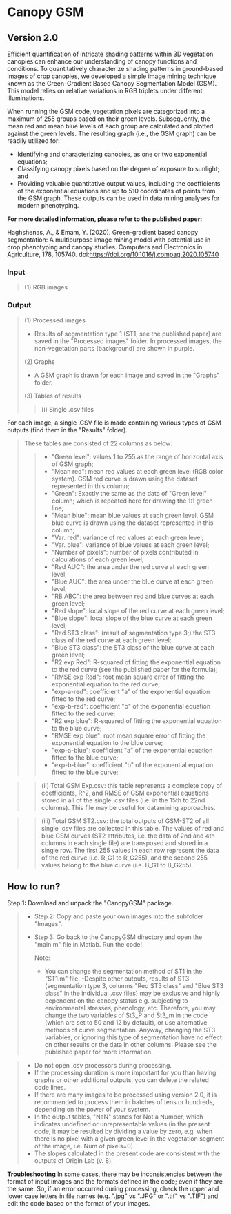 # Canopy GSM
## Version 2.0
Efficient quantification of intricate shading patterns within 3D vegetation canopies can enhance our understanding of canopy functions and conditions. To quantitatively characterize shading patterns in ground-based images of crop canopies, we developed a simple image mining technique known as the Green-Gradient Based Canopy Segmentation Model (GSM). This model relies on relative variations in RGB triplets under different illuminations.

When running the GSM code, vegetation pixels are categorized into a maximum of 255 groups based on their green levels. Subsequently, the mean red and mean blue levels of each group are calculated and plotted against the green levels. The resulting graph (i.e., the GSM graph) can be readily utilized for:

- Identifying and characterizing canopies, as one or two exponential equations;   
- Classifying canopy pixels based on the degree of exposure to sunlight; and   
- Providing valuable quantitative output values, including the coefficients of the exponential equations and up to 510 coordinates of points from the GSM graph. These outputs can be used in data mining analyses for modern phenotyping.   

**For more detailed information, please refer to the published paper:**   

Haghshenas, A., & Emam, Y. (2020). Green-gradient based canopy segmentation: A multipurpose image mining model with potential use in crop phenotyping and canopy studies. Computers and Electronics in Agriculture, 178, 105740. doi:https://doi.org/10.1016/j.compag.2020.105740  




### Input
>
>  (1) RGB images        
>                              
 
### Output
>
>(1) Processed images
>  - Results of segmentation type 1 (ST1, see the published paper) are saved in the "Processed images" folder. In processed images, the non-vegetation parts (background) are shown in purple.
>
>(2) Graphs
>   - A GSM graph is drawn for each image and saved in the "Graphs" folder.
>
>(3) Tables of results
>> (i) Single .csv files
>>   
For each image, a single .CSV file is made containing various types of GSM outputs (find them in the "Results" folder).
>    These tables are consisted of 22 columns as below: 
>>- "Green level": values 1 to 255 as the range of horizontal axis of GSM graph;
 >>- "Mean red": mean red values at each green level (RGB color system). GSM red curve is drawn using the dataset represented in this column;
 >>- "Green": Exactly the same as the data of "Green level" column; which is repeated here for drawing the 1:1 green line;
 >>- "Mean blue": mean blue values at each green level. GSM blue curve is drawn using the dataset represented in this column;
 >>- "Var. red": variance of red values at each green level;
 >>- "Var. blue": variance of blue values at each green level;
 >>- "Number of pixels": number of pixels contributed in calculations of each green level;
 >>- "Red AUC": the area under the red curve at each green level;
 >>- "Blue AUC": the area under the blue curve at each green level;
 >>- "RB ABC": the area between red and blue curves at each green level;
 >>- "Red slope": local slope of the red curve at each green level;
 >>- "Blue slope": local slope of the blue curve at each green level;
 >>- "Red ST3 class": (result of segmentation type 3;) the ST3 class of the red curve at each green level;
  >>- "Blue ST3 class": the ST3 class of the blue curve at each green level;
  >>- "R2 exp Red": R-squared of fitting the exponential equation to the red curve (see the published paper for the formula);
  >>- "RMSE exp Red": root mean square error of fitting the exponential equation to the red curve;
  >>- "exp-a-red": coefficient "a" of the exponential equation fitted to the red curve;
  >>- "exp-b-red": coefficient "b" of the exponential equation fitted to the red curve;
  >>- "R2 exp blue": R-squared of fitting the exponential equation to the blue curve;
  >>- "RMSE exp blue": root mean square error of fitting the exponential equation to the blue curve;
  >>- "exp-a-blue": coefficient "a" of the exponential equation fitted to the blue curve;
  >>- "exp-b-blue": coefficient "b" of the exponential equation fitted to the blue curve;
  
  >> (ii) Total GSM Exp.csv: this table represents a complete copy of coefficients, R^2, and RMSE of GSM exponential equations stored in all of the single .csv files (i.e. in the 15th to 22nd columns). This file may be useful for datamining approaches.
  
  >> (iii) Total GSM ST2.csv: the total outputs of GSM-ST2 of all single .csv files are collected in this table. The values of red and blue GSM curves (ST2 attributes, i.e. the data of 2nd and 4th columns in each single file) are transposed and stored in a single row.
  The first 255 values in each row represent the data of the red curve (i.e. R_G1 to R_G255), and the second 255 values belong to the blue curve (i.e. B_G1 to B_G255).

## How to run?
 
Step 1: Download and unpack the "CanopyGSM" package.
> - Step 2: Copy and paste your own images into the subfolder "Images".
> - Step 3: Go back to the CanopyGSM directory and open the "main.m" file in Matlab. Run the code!
>          
>
>   Note: 
>   - You can change the segmentation method of ST1 in the "ST1.m" file.
>   -Despite other outputs, results of ST3 (segmentation type 3, columns "Red ST3 class" and "Blue ST3 class" in the individual .csv files) may be exclusive and highly dependent on the canopy status e.g. subjecting to environmental stresses, phenology, etc. Therefore, you may change the two variables of St3_P and St3_m in the code (which are set to 50 and 12 by default), or use alternative methods of curve segmentation. Anyway, changing the ST3 variables, or ignoring this type of segmentation have no effect on other results or the data in other columns. Please see the published paper for more information.

>   - Do not open .csv processors during processing.
>   - If the processing duration is more important for you than having graphs or other additional outputs, you can delete the related code lines. 
>   - If there are many images to be processed using version 2.0, it is recommended to process them in batches of tens or hundreds, depending on the power of your system.
>   - In the output tables, "NaN" stands for Not a Number, which indicates undefined or unrepresentable values (in the present code, it may be resulted by dividing a value by zero, e.g. when there is no pixel with a given green level in the vegetation segment of the image, i.e. Num of pixels=0).
>   - The slopes calculated in the present code are consistent with the outputs of Origin Lab (v. 8).

**Troubleshooting**
In some cases, there may be inconsistencies between the format of input images and the formats defined in the code; even if they are the same. So, if an error occurred during processing, check the upper and lower case letters in file names (e.g. ".jpg" vs ".JPG" or ".tif" vs ".TIF") and edit the code based on the format of your images.


